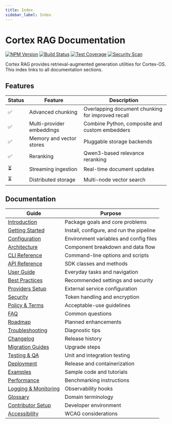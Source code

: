 ```yaml
---
title: Index
sidebar_label: Index
---
```


# Cortex RAG Documentation

[![NPM Version](https://img.shields.io/npm/v/@cortex-os/rag)](https://www.npmjs.com/package/@cortex-os/rag)
[![Build Status](https://img.shields.io/badge/build-passing-brightgreen)](#)
[![Test Coverage](https://img.shields.io/badge/coverage-95%25-brightgreen)](#)
[![Security Scan](https://img.shields.io/badge/security-OWASP%20compliant-green)](#security)

Cortex RAG provides retrieval-augmented generation utilities for Cortex-OS. This index links to all documentation sections.

## Features

| Status | Feature | Description |
|---|---|---|
| ✅ | Advanced chunking | Overlapping document chunking for improved recall |
| ✅ | Multi-provider embeddings | Combine Python, composite and custom embedders |
| ✅ | Memory and vector stores | Pluggable storage backends |
| ✅ | Reranking | Qwen3-based relevance reranking |
| ⏳ | Streaming ingestion | Real-time document updates |
| ⏳ | Distributed storage | Multi-node vector search |

## Documentation

| Guide | Purpose |
|---|---|
| [Introduction](./introduction.md) | Package goals and core problems |
| [Getting Started](./getting-started.md) | Install, configure, and run the pipeline |
| [Configuration](./configuration.md) | Environment variables and config files |
| [Architecture](./architecture.md) | Component breakdown and data flow |
| [CLI Reference](./cli-reference.md) | Command-line options and scripts |
| [API Reference](./api-reference.md) | SDK classes and methods |
| [User Guide](./user-guide.md) | Everyday tasks and navigation |
| [Best Practices](./best-practices.md) | Recommended settings and security |
| [Providers Setup](./providers-setup.md) | External service configuration |
| [Security](./security.md) | Token handling and encryption |
| [Policy & Terms](./policy-terms.md) | Acceptable-use guidelines |
| [FAQ](./faq.md) | Common questions |
| [Roadmap](./roadmap.md) | Planned enhancements |
| [Troubleshooting](./troubleshooting.md) | Diagnostic tips |
| [Changelog](./changelog.md) | Release history |
| [Migration Guides](./migration.md) | Upgrade steps |
| [Testing & QA](./testing-qa.md) | Unit and integration testing |
| [Deployment](./deployment.md) | Release and containerization |
| [Examples](./examples.md) | Sample code and tutorials |
| [Performance](./performance.md) | Benchmarking instructions |
| [Logging & Monitoring](./logging-monitoring.md) | Observability hooks |
| [Glossary](./glossary.md) | Domain terminology |
| [Contributor Setup](./contributing.md) | Developer environment |
| [Accessibility](./accessibility.md) | WCAG considerations |

